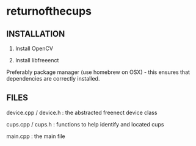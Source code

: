 returnofthecups
===============

INSTALLATION
------------
1) Install OpenCV

2) Install libfreeenct

Preferably package manager (use homebrew on OSX) - this ensures that dependencies
are correctly installed.

FILES
-----
device.cpp / device.h : the abstracted freenect device class

cups.cpp / cups.h : functions to help identify and located cups

main.cpp : the main file